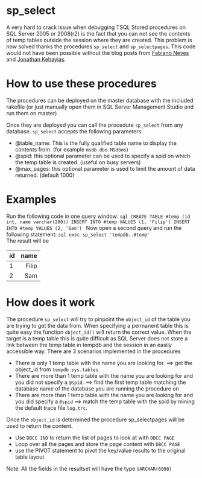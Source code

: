 sp_select
=========
A very hard to crack issue when debugging TSQL Stored procedures on SQL Server 2005 or 2008(r2) is the fact that you can not see the contents of temp tables outside the session where they are created. This problem is now solved thanks the procedures `sp_select` and `sp_selectpages`. 
This code would not have been possible without the blog posts from [Fabiano Neves][1] and [Jonathan Kehayias][2].

How to use these procedures
===========================
The procedures can be deployed on the master database with the included rakefile (or just manually open them in SQL Server Management Studio and run them on master)

Once they are deployed you can call the procedure `sp_select` from any database. 
`sp_select` accepts the following parameters:

 - @table_name: This is the fully qualified table name to display the contents from. (for example `msdb.dbo.MSdbms`)
 - @spid: this optional parameter can be used to specify a spid on which the temp table is created. (useful on busy servers)
 - @max_pages: this optional parameter is used to limit the amount of data returned. (default 1000)

Examples
========
Run the following code in one query window:
        ```sql
        CREATE TABLE #temp (id int, name varchar(200))
        INSERT INTO #temp VALUES (1, 'Filip')
        INSERT INTO #temp VALUES (2, 'Sam')
        ```
Now open a second query and run the following statement:
        ```sql
        exec sp_select 'tempdb..#temp'
        ```  
The result will be

id | name
---|----------:
1  | Filip
2  | Sam

How does it work
================
The procedure `sp_select` will try to pinpoint the `object_id` of the table you are trying to get the data from. When specifying a permanent table this is quite easy the function `object_id()` will return the correct value.
When the target is a temp table this is quite difficult as SQL Server does not store a link between the temp table in tempdb and the session in an easily accessible way. There are 3 scenarios implemented in the procedures

 - There is only 1 temp table with the name you are looking for. ==> get the object_id from `tempdb.sys.tables`
 - There are more than 1 temp table with the name you are looking for and you did not specify a `@spid`. ==> find the first temp table matching the database name of the database you are running the procedure on
 - There are more than 1 temp table with the name you are looking for and you did specify a `@spid` ==> match the temp table with the spid by mining the default trace file `log.trc`. 

Once the `object_id` is determined the procedure sp_selectpages will be used to return the content.

 - Use `DBCC IND` to return the list of pages to look at with `DBCC PAGE`
 - Loop over all the pages and store the page content with `DBCC PAGE`
 - use the PIVOT statement to pivot the key/value results to the original table layout

Note: All the fields in the resultset will have the type `VARCHAR(6000)`

[1]: http://mcflyamorim.wordpress.com/2010/05/31/fabiano-vs-dbcc-page/
[2]: http://sqlblog.com/blogs/jonathan_kehayias/archive/2009/09/29/what-session-created-that-object-in-tempdb.aspx
